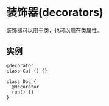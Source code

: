 # 装饰器(decorators)
装饰器可以用于类，也可以用在类属性。
## 实例
```
@decorator
class Cat () {}

class Dog {
  @decorator
  run() {}
}
```
